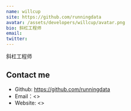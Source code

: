 ```yaml
---
name: willcup
site: https://github.com/runningdata
avatar: /assets/developers/willcup/avatar.png
bio: 斜杠工程师
email: 
twitter: 
---
```


斜杠工程师

## Contact me

- Github: <https://github.com/runningdata>
- Email：<>
- Website: <>
  